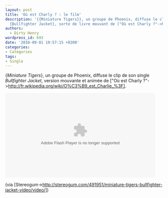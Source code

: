 ```yaml
---
layout: post
title: 'Où est Charly ? : le film'
description: '{{Miniature Tigers}}, un groupe de Phoenix, diffuse le clip de son single
  {Bullfighter Jacket}, sorte de livre mouvant de ["Où est Charly ?"->http://fr.wikipedia.org/wiki/O%C3%B9_est_Charlie_%3F].'
authors:
  - Dirty Henry
wordpress_id: 693
date: '2010-09-01 19:57:15 +0200'
categories:
- Catégories
tags:
- Single
---
```

{*Miniature Tigers*}, un groupe de Phoenix, diffuse le clip de son single *Bullfighter Jacket*, version mouvante et animée de ["Où est Charly ?"->http://fr.wikipedia.org/wiki/O%C3%B9_est_Charlie_%3F].

<object id="flashObj" width="480" height="270" classid="clsid:D27CDB6E-AE6D-11cf-96B8-444553540000" codebase="http://download.macromedia.com/pub/shockwave/cabs/flash/swflash.cab#version=9,0,47,0"><param name="movie" value="http://c.brightcove.com/services/viewer/federated_f9?isVid=1&isUI=1" /><param name="bgcolor" value="#FFFFFF" /><param name="flashVars" value="videoId=600334377001&playerID=88099121001&playerKey=AQ%2E%2E,AAAAE_NrUDk%2E,9UfhLajbcOlyPMfj8agIezIfOO7dbe4P&domain=embed&dynamicStreaming=true" /><param name="base" value="http://admin.brightcove.com" /><param name="seamlesstabbing" value="false" /><param name="allowFullScreen" value="true" /><param name="swLiveConnect" value="true" /><param name="allowScriptAccess" value="always" /><embed src="http://c.brightcove.com/services/viewer/federated_f9?isVid=1&isUI=1" bgcolor="#FFFFFF" flashVars="videoId=600334377001&playerID=88099121001&playerKey=AQ%2E%2E,AAAAE_NrUDk%2E,9UfhLajbcOlyPMfj8agIezIfOO7dbe4P&domain=embed&dynamicStreaming=true" base="http://admin.brightcove.com" name="flashObj" width="480" height="270" seamlesstabbing="false" type="application/x-shockwave-flash" allowFullScreen="true" allowScriptAccess="always" swLiveConnect="true" pluginspage="http://www.macromedia.com/shockwave/download/index.cgi?P1_Prod_Version=ShockwaveFlash"></embed></object>

(via [Stereogum->http://stereogum.com/491951/miniature-tigers-bullfighter-jacket-video/video/])
